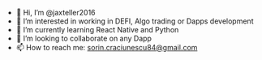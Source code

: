 - 👋 Hi, I’m @jaxteller2016
- 👀 I’m interested in working in DEFI, Algo trading or Dapps development
- 🌱 I’m currently learning React Native and Python
- 💞️ I’m looking to collaborate on any Dapp
- 📫 How to reach me: sorin.craciunescu84@gmail.com

<!---
jaxteller2016/jaxteller2016 is a ✨ special ✨ repository because its `README.md` (this file) appears on your GitHub profile.
You can click the Preview link to take a look at your changes.
--->
